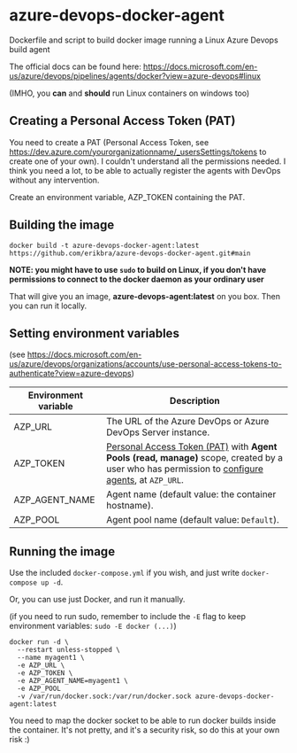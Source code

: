 # azure-devops-docker-agent
Dockerfile and script to build  docker image running a Linux Azure Devops build agent

The official docs can be found here: https://docs.microsoft.com/en-us/azure/devops/pipelines/agents/docker?view=azure-devops#linux  

(IMHO, you __can__ and __should__ run Linux containers on windows too)

## Creating a Personal Access Token (PAT)

You need to create a PAT (Personal Access Token, see https://dev.azure.com/yourorganizationname/_usersSettings/tokens to create one of your own). I couldn't understand all the permissions needed. I think you need a lot, to be able to actually register the agents with DevOps without any intervention.

Create an environment variable, AZP_TOKEN containing the PAT.

## Building the image
```
docker build -t azure-devops-docker-agent:latest https://github.com/erikbra/azure-devops-docker-agent.git#main
```

**NOTE: you might have to use `sudo` to build on Linux, if you don't have permissions to connect to the docker daemon as your ordinary user**

That will give you an image, **azure-devops-agent:latest** on you box. Then you can run it locally.


## Setting environment variables

(see https://docs.microsoft.com/en-us/azure/devops/organizations/accounts/use-personal-access-tokens-to-authenticate?view=azure-devops)

| Environment variable | Description                                                 |
|----------------------|-------------------------------------------------------------|
| AZP_URL              | The URL of the Azure DevOps or Azure DevOps Server instance. |
| AZP_TOKEN            | [Personal Access Token (PAT)](https://docs.microsoft.com/en-us/azure/devops/organizations/accounts/use-personal-access-tokens-to-authenticate?view=azure-devops) with **Agent Pools (read, manage)** scope, created by a user who has permission to [configure agents](pools-queues.md#creating-agent-pools), at `AZP_URL`.    |
| AZP_AGENT_NAME       | Agent name (default value: the container hostname).          |
| AZP_POOL             | Agent pool name (default value: `Default`).                  |



## Running the image
Use the included `docker-compose.yml` if you wish, and just write `docker-compose up -d`. 

Or, you can use just Docker, and run it manually.

(if you need to run sudo, remember to include the `-E` flag to keep environment variables: `sudo -E docker (...)`)

```
docker run -d \
  --restart unless-stopped \
  --name myagent1 \ 
  -e AZP_URL \
  -e AZP_TOKEN \
  -e AZP_AGENT_NAME=myagent1 \
  -e AZP_POOL
  -v /var/run/docker.sock:/var/run/docker.sock azure-devops-docker-agent:latest
```


You need to map the docker socket to be able to run docker builds inside the container. It's not pretty, and it's a security risk, so do this at your own risk :)


